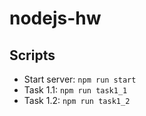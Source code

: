 # nodejs-hw

## Scripts

- Start server: `npm run start`
- Task 1.1: `npm run task1_1`
- Task 1.2: `npm run task1_2`